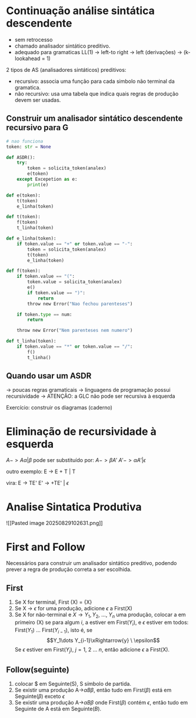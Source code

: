 # Continuação análise sintática descendente

- sem retrocesso
- chamado analisador sintático preditivo.
- adequado para gramaticas LL(1) -> left-to right -> left (derivações) -> (k-lookahead = 1)

2 tipos de AS (analisadores sintáticos) preditivos: 
- recursivo: associa uma função para cada simbolo não terminal da gramatica.
- não recursivo: usa uma tabela que indica quais regras de produção devem ser usadas.

## Construir um analisador sintático descendente recursivo para G

```python
# nao funciona
token: str = None

def ASDR():
    try:
        token = solicita_token(analex)
        e(token)
    except Excepetion as e:
        print(e)

def e(token):
    t(token)
    e_linha(token)

def t(token):
    f(token)
    t_linha(token)

def e_linha(token):
    if token.value == "+" or token.value == "-":
        token = solicita_token(analex)
        t(token)
        e_linha(token)

def f(token):
    if token.value == "(":
        token.value = solicita_token(analex)
        e()
        if token.value == ")":
            return
        throw new Error("Nao fechou parenteses")

    if token.type == num:
        return

    throw new Error("Nem parenteses nem numero")

def t_linha(token):
    if token.value == "*" or token.value == "/":
        f()
        t_linha()
```


## Quando usar um ASDR
-> poucas regras gramaticais 
-> linguagens de programação possui recursividade
-> ATENÇÃO: a GLC não pode ser recursiva à esquerda

Exercício: construir os diagramas (caderno)

# Eliminação de recursividade à esquerda
$A -> A\alpha |\beta$ pode ser substituído por:
$A -> \beta A'$
$A' -> \alpha A' |\epsilon$

outro exemplo:
E -> E + T | T

vira: E -> TE'
      E' -> +TE' | $\epsilon$


# Analise Sintatica Produtiva
![[Pasted image 20250829102631.png]]

# First and Follow
Necessários para construir um analisador sintático preditivo, podendo prever a regra de produção correta a ser escolhida.

## First
1. Se X for terminal, First (X) = {X}
2. Se X -> $\epsilon$ for uma produção, adicione $\epsilon$ a First(X)
3. Se X for não-terminal e $X \rightarrow Y_1, Y_2,\ \dots,\ Y_n$ uma produção, colocar a em primeiro (X) se para algum $i$, a estiver em First($Y_i$), e $\epsilon$ estiver em todos: First($Y_1$) $\dots$ First($Y_{i-1}$), isto é, se $$Y_1\dots Y_{i-1}\xRightarrow{y} \ \epsilon$$
Se $\epsilon$ estiver em First($Y_j$), $j = 1,\ 2 \ \dots \ n$, então adicione $\epsilon$ a First(X).

## Follow(seguinte)
1. colocar \$ em Seguinte(S), S símbolo de partida.
2. Se existir uma produção A->$\alpha B \beta$, então tudo em First($\beta$) está em Seguinte($\beta$) exceto $\epsilon$
3. Se existir uma produção A->$\alpha B\beta$ onde First($\beta$) contém $\epsilon$, então tudo em Seguinte de A está em Seguinte($B$).

	